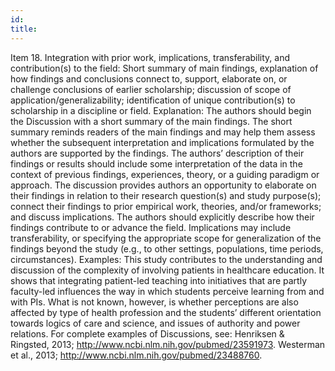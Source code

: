 ```yaml
---
id: 
title: 
---
```

Item 18. Integration with prior work, implications, transferability, and contribution(s) to the field: Short summary of main findings, explanation of how findings and conclusions connect to, support, elaborate on, or challenge conclusions of earlier scholarship; discussion of scope of application/generalizability; identification of unique contribution(s) to scholarship in a discipline or field.
Explanation:
The authors should begin the Discussion with a short summary of the main findings. The short summary reminds readers of the main findings and may help them assess whether the subsequent interpretation and implications formulated by the authors are supported by the findings.
The authors’ description of their findings or results should include some interpretation of the data in the context of previous findings, experiences, theory, or a guiding paradigm or approach. The discussion provides authors an opportunity to elaborate on their findings in relation to their research question(s) and study purpose(s); connect their findings to prior empirical work, theories, and/or frameworks; and discuss implications. The authors should explicitly describe how their findings contribute to or advance the field. Implications may include transferability, or specifying the appropriate scope for generalization of the findings beyond the study (e.g., to other settings, populations, time periods, circumstances).
Examples:
This study contributes to the understanding and discussion of the complexity of involving patients in healthcare education. It shows that integrating patient-led teaching into initiatives that are partly faculty-led influences the way in which students perceive learning from and with PIs. What is not known, however, is whether perceptions are also affected by type of health profession and the students’ different orientation towards logics of care and science, and issues of authority and power relations.
For complete examples of Discussions, see:
Henriksen & Ringsted, 2013; http://www.ncbi.nlm.nih.gov/pubmed/23591973. 
Westerman et al., 2013; http://www.ncbi.nlm.nih.gov/pubmed/23488760. 
